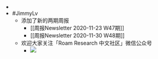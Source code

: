 - 
- #JimmyLv
    - 添加了新的两期周报
        - [[周报Newsletter 2020-11-23 W47期]]
        - [[周报Newsletter 2020-11-30 W48期]]
    - 欢迎大家关注「Roam Research 中文社区」微信公众号
        - ![](https://firebasestorage.googleapis.com/v0/b/firescript-577a2.appspot.com/o/imgs%2Fapp%2FRoamCN%2FtS2UdFU0Wo.png?alt=media&token=0e799a65-58f9-453b-90f0-7595d7157f59)
